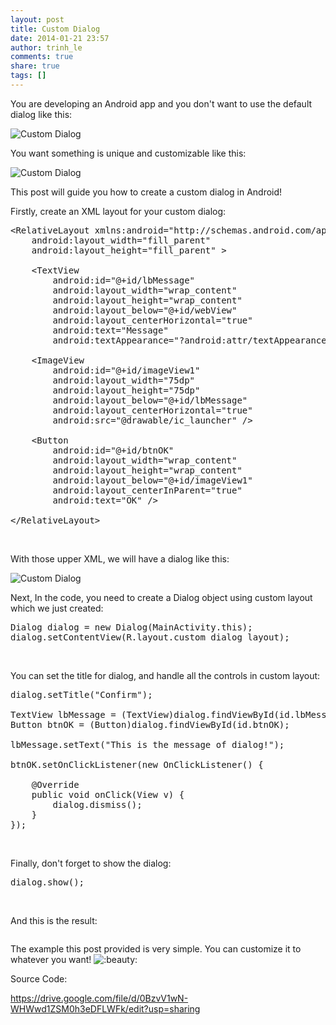 ```yaml
---
layout: post
title: Custom Dialog
date: 2014-01-21 23:57
author: trinh_le
comments: true
share: true
tags: []
---
```


You are developing an Android app and you don't want to use the default dialog like this:

<img class="aligncenter" src="http://developer.android.com/images/ui/dialog_buttons.png" alt="Custom Dialog" />

You want something is unique and customizable like this:

<img class="aligncenter" src="http://developer.android.com/images/ui/dialog_custom.png" alt="Custom Dialog" />

This post will guide you how to create a custom dialog in Android!

<!--more-->

Firstly, create an XML layout for your custom dialog:
<pre class="lang:default decode:true ">&lt;RelativeLayout xmlns:android="http://schemas.android.com/apk/res/android"
    android:layout_width="fill_parent"
    android:layout_height="fill_parent" &gt;

    &lt;TextView
        android:id="@+id/lbMessage"
        android:layout_width="wrap_content"
        android:layout_height="wrap_content"
        android:layout_below="@+id/webView"
        android:layout_centerHorizontal="true"
        android:text="Message"
        android:textAppearance="?android:attr/textAppearanceMedium" /&gt;

    &lt;ImageView
        android:id="@+id/imageView1"
        android:layout_width="75dp"
        android:layout_height="75dp"
        android:layout_below="@+id/lbMessage"
        android:layout_centerHorizontal="true"
        android:src="@drawable/ic_launcher" /&gt;

    &lt;Button
        android:id="@+id/btnOK"
        android:layout_width="wrap_content"
        android:layout_height="wrap_content"
        android:layout_below="@+id/imageView1"
        android:layout_centerInParent="true"
        android:text="OK" /&gt;

&lt;/RelativeLayout&gt;</pre>
&nbsp;

With those upper XML, we will have a dialog like this:

<img class="aligncenter" src="https://lh4.googleusercontent.com/Aw4YDwjtyI_t2e4OzNYoMioU9xDKCSJ7kDmpEEes6io=w417-h302" alt="Custom Dialog" />

Next, In the code, you need to create a Dialog object using custom layout which we just created:
<pre class="lang:default decode:true ">Dialog dialog = new Dialog(MainActivity.this);
dialog.setContentView(R.layout.custom_dialog_layout);</pre>
&nbsp;

You can set the title for dialog, and handle all the controls in custom layout:
<pre class="lang:default decode:true ">dialog.setTitle("Confirm");

TextView lbMessage = (TextView)dialog.findViewById(id.lbMessage);
Button btnOK = (Button)dialog.findViewById(id.btnOK);

lbMessage.setText("This is the message of dialog!");

btnOK.setOnClickListener(new OnClickListener() {

    @Override
    public void onClick(View v) {
        dialog.dismiss();
    }
});</pre>
&nbsp;

Finally, don't forget to show the dialog:
<pre class="lang:default decode:true ">dialog.show();</pre>
&nbsp;

And this is the result:

<img class="aligncenter" src="https://lh4.googleusercontent.com/5Ww40DgCky4XhQXKSCVVAxYroRDlNEE3XStVLdqpstU=w370-h583-no" alt="" />

The example this post provided is very simple. You can customize it to whatever you want! <img id="smilie_224" title="Beauty" src="http://vozforums.com/images/smilies/Off/beauty.gif" alt=":beauty:" />

Source Code:

<a href="https://drive.google.com/file/d/0BzvV1wN-WHWwd1ZSM0h3eDFLWFk/edit?usp=sharing">https://drive.google.com/file/d/0BzvV1wN-WHWwd1ZSM0h3eDFLWFk/edit?usp=sharing</a>
